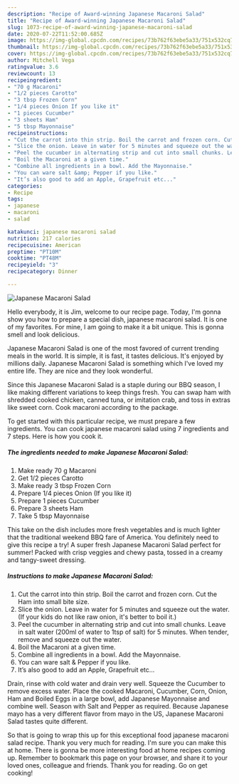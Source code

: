 ```yaml
---
description: "Recipe of Award-winning Japanese Macaroni Salad"
title: "Recipe of Award-winning Japanese Macaroni Salad"
slug: 1073-recipe-of-award-winning-japanese-macaroni-salad
date: 2020-07-22T11:52:00.685Z
image: https://img-global.cpcdn.com/recipes/73b762f63ebe5a33/751x532cq70/japanese-macaroni-salad-recipe-main-photo.jpg
thumbnail: https://img-global.cpcdn.com/recipes/73b762f63ebe5a33/751x532cq70/japanese-macaroni-salad-recipe-main-photo.jpg
cover: https://img-global.cpcdn.com/recipes/73b762f63ebe5a33/751x532cq70/japanese-macaroni-salad-recipe-main-photo.jpg
author: Mitchell Vega
ratingvalue: 3.6
reviewcount: 13
recipeingredient:
- "70 g Macaroni"
- "1/2 pieces Carotto"
- "3 tbsp Frozen Corn"
- "1/4 pieces Onion If you like it"
- "1 pieces Cucumber"
- "3 sheets Ham"
- "5 tbsp Mayonnaise"
recipeinstructions:
- "Cut the carrot into thin strip. Boil the carrot and frozen corn. Cut the Ham into small bite size."
- "Slice the onion. Leave in water for 5 minutes and squeeze out the water. (If your kids do not like raw onion, it&#39;s better to boil it.)"
- "Peel the cucumber in alternating strip and cut into small chunks. Leave in salt water (200ml of water to 1tsp of salt) for 5 minutes. When tender, remove and squeeze out the water."
- "Boil the Macaroni at a given time."
- "Combine all ingredients in a bowl. Add the Mayonnaise."
- "You can ware salt &amp; Pepper if you like."
- "It’s also good to add an Apple, Grapefruit etc..."
categories:
- Recipe
tags:
- japanese
- macaroni
- salad

katakunci: japanese macaroni salad 
nutrition: 217 calories
recipecuisine: American
preptime: "PT10M"
cooktime: "PT48M"
recipeyield: "3"
recipecategory: Dinner

---
```



![Japanese Macaroni Salad](https://img-global.cpcdn.com/recipes/73b762f63ebe5a33/751x532cq70/japanese-macaroni-salad-recipe-main-photo.jpg)

Hello everybody, it is Jim, welcome to our recipe page. Today, I'm gonna show you how to prepare a special dish, japanese macaroni salad. It is one of my favorites. For mine, I am going to make it a bit unique. This is gonna smell and look delicious.

Japanese Macaroni Salad is one of the most favored of current trending meals in the world. It is simple, it is fast, it tastes delicious. It's enjoyed by millions daily. Japanese Macaroni Salad is something which I've loved my entire life. They are nice and they look wonderful.

Since this Japanese Macaroni Salad is a staple during our BBQ season, I like making different variations to keep things fresh. You can swap ham with shredded cooked chicken, canned tuna, or imitation crab, and toss in extras like sweet corn. Cook macaroni according to the package.


To get started with this particular recipe, we must prepare a few ingredients. You can cook japanese macaroni salad using 7 ingredients and 7 steps. Here is how you cook it.

<!--inarticleads1-->

##### The ingredients needed to make Japanese Macaroni Salad:

1. Make ready 70 g Macaroni
1. Get 1/2 pieces Carotto
1. Make ready 3 tbsp Frozen Corn
1. Prepare 1/4 pieces Onion (If you like it)
1. Prepare 1 pieces Cucumber
1. Prepare 3 sheets Ham
1. Take 5 tbsp Mayonnaise


This take on the dish includes more fresh vegetables and is much lighter that the traditional weekend BBQ fare of America. You definitely need to give this recipe a try! A super fresh Japanese Macaroni Salad perfect for summer! Packed with crisp veggies and chewy pasta, tossed in a creamy and tangy-sweet dressing. 

<!--inarticleads2-->

##### Instructions to make Japanese Macaroni Salad:

1. Cut the carrot into thin strip. Boil the carrot and frozen corn. Cut the Ham into small bite size.
1. Slice the onion. Leave in water for 5 minutes and squeeze out the water. (If your kids do not like raw onion, it&#39;s better to boil it.)
1. Peel the cucumber in alternating strip and cut into small chunks. Leave in salt water (200ml of water to 1tsp of salt) for 5 minutes. When tender, remove and squeeze out the water.
1. Boil the Macaroni at a given time.
1. Combine all ingredients in a bowl. Add the Mayonnaise.
1. You can ware salt &amp; Pepper if you like.
1. It’s also good to add an Apple, Grapefruit etc...


Drain, rinse with cold water and drain very well. Squeeze the Cucumber to remove excess water. Place the cooked Macaroni, Cucumber, Corn, Onion, Ham and Boiled Eggs in a large bowl, add Japanese Mayonnaise and combine well. Season with Salt and Pepper as required. Because Japanese mayo has a very different flavor from mayo in the US, Japanese Macaroni Salad tastes quite different. 

So that is going to wrap this up for this exceptional food japanese macaroni salad recipe. Thank you very much for reading. I'm sure you can make this at home. There is gonna be more interesting food at home recipes coming up. Remember to bookmark this page on your browser, and share it to your loved ones, colleague and friends. Thank you for reading. Go on get cooking!
